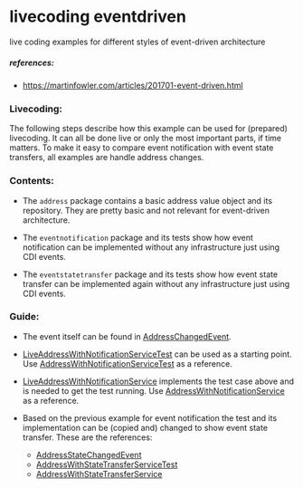 # livecoding eventdriven

live coding examples for different styles of event-driven architecture

##### references:
* https://martinfowler.com/articles/201701-event-driven.html

### Livecoding:

The following steps describe how this example can be used for (prepared) livecoding.
It can all be done live or only the most important parts, if time matters. 
To make it easy to compare event notification with event state transfers,
all examples are handle address changes.

### Contents:

* The `address` package contains a basic address value object and its repository. 
They are pretty basic and not relevant for event-driven architecture. 

* The `eventnotification` package and its tests show how event notification 
can be implemented without any infrastructure just using CDI events.

* The `eventstatetransfer` package and its tests show how event state transfer 
can be implemented again without any infrastructure just using CDI events.

### Guide:

* The event itself can be found in [AddressChangedEvent](src/main/java/org/joht/livecoding/eventdriven/eventnotification/AddressChangedEvent.java).

* [LiveAddressWithNotificationServiceTest](src/test/java/org/joht/livecoding/eventdriven/eventnotification/LiveAddressWithNotificationServiceTest.java) can be used as a starting point.
Use [AddressWithNotificationServiceTest](src/test/java/org/joht/livecoding/eventdriven/eventnotification/AddressWithNotificationServiceTest.java) as a reference.

* [LiveAddressWithNotificationService](src/main/java/org/joht/livecoding/eventdriven/eventnotification/LiveAddressWithNotificationService.java) implements the test case above and is needed to get the test running. Use [AddressWithNotificationService](src/main/java/org/joht/livecoding/eventdriven/eventnotification/AddressWithNotificationService.java) as a reference.

* Based on the previous example for event notification the test and its implementation can be
(copied and) changed to show event state transfer. These are the references:
    * [AddressStateChangedEvent](src/main/java/org/joht/livecoding/eventdriven/eventstatetransfer/AddressStateChangedEvent.java)
    * [AddressWithStateTransferServiceTest](src/test/java/org/joht/livecoding/eventdriven/eventstatetransfer/AddressWithStateTransferServiceTest.java)	
    * [AddressWithStateTransferService](src/main/java/org/joht/livecoding/eventdriven/eventstatetransfer/AddressWithStateTransferService.java)